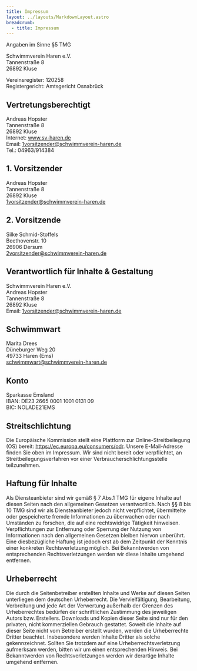 ```yaml
---
title: Impressum
layout: ../layouts/MarkdownLayout.astro
breadcrumb:
  - title: Impressum
---
```

Angaben im Sinne §5 TMG

Schwimmverein Haren e.V.<br>
Tannenstraße 8<br>
26892 Kluse<br>

Vereinsregister: 120258<br>
Registergericht: Amtsgericht Osnabrück

## Vertretungsberechtigt
Andreas Hopster<br>
Tannenstraße 8<br>
26892 Kluse<br>
Internet: www.sv-haren.de<br>
Email: 1vorsitzender@schwimmverein-haren.de<br>
Tel.: 04963/914384<br>

## 1. Vorsitzender
Andreas Hopster<br>
Tannenstraße 8<br>
26892 Kluse<br>
1vorsitzender@schwimmverein-haren.de<br>

## 2. Vorsitzende
Silke Schmid-Stoffels<br>
Beethovenstr. 10<br>
26906 Dersum<br>
2vorsitzender@schwimmverein-haren.de<br>

## Verantwortlich für Inhalte & Gestaltung
Schwimmverein Haren e.V.<br>
Andreas Hopster<br>
Tannenstraße 8<br>
26892 Kluse<br>
Email: 1vorsitzender@schwimmverein-haren.de<br>

## Schwimmwart
Marita Drees<br>
Düneburger Weg 20<br>
49733 Haren (Ems)<br>
schwimmwart@schwimmverein-haren.de<br>

## Konto
Sparkasse Emsland<br>
IBAN: DE23 2665 0001 1001 0131 09<br>
BIC: NOLADE21EMS<br>

## Streitschlichtung
Die Europäische Kommission stellt eine Plattform zur Online-Streitbeilegung (OS) bereit:
https://ec.europa.eu/consumers/odr.
Unsere E-Mail-Adresse finden Sie oben im Impressum.
Wir sind nicht bereit oder verpflichtet, an Streitbeilegungsverfahren vor einer
Verbraucherschlichtungsstelle teilzunehmen.

## Haftung für Inhalte
Als Diensteanbieter sind wir gemäß § 7 Abs.1 TMG für eigene Inhalte auf diesen Seiten nach den
allgemeinen Gesetzen verantwortlich. Nach §§ 8 bis 10 TMG sind wir als Diensteanbieter jedoch nicht
verpflichtet, übermittelte oder gespeicherte fremde Informationen zu überwachen oder nach Umständen zu
forschen, die auf eine rechtswidrige Tätigkeit hinweisen.
Verpflichtungen zur Entfernung oder Sperrung der Nutzung von Informationen nach den allgemeinen
Gesetzen bleiben hiervon unberührt. Eine diesbezügliche Haftung ist jedoch erst ab dem Zeitpunkt der
Kenntnis einer konkreten Rechtsverletzung möglich. Bei Bekanntwerden von entsprechenden
Rechtsverletzungen werden wir diese Inhalte umgehend entfernen.

## Urheberrecht
Die durch die Seitenbetreiber erstellten Inhalte und Werke auf diesen Seiten unterliegen dem deutschen
Urheberrecht. Die Vervielfältigung, Bearbeitung, Verbreitung und jede Art der Verwertung außerhalb der
Grenzen des Urheberrechtes bedürfen der schriftlichen Zustimmung des jeweiligen Autors bzw. Erstellers.
Downloads und Kopien dieser Seite sind nur für den privaten, nicht kommerziellen Gebrauch gestattet.
Soweit die Inhalte auf dieser Seite nicht vom Betreiber erstellt wurden, werden die Urheberrechte Dritter
beachtet. Insbesondere werden Inhalte Dritter als solche gekennzeichnet. Sollten Sie trotzdem auf eine
Urheberrechtsverletzung aufmerksam werden, bitten wir um einen entsprechenden Hinweis. Bei
Bekanntwerden von Rechtsverletzungen werden wir derartige Inhalte umgehend entfernen.